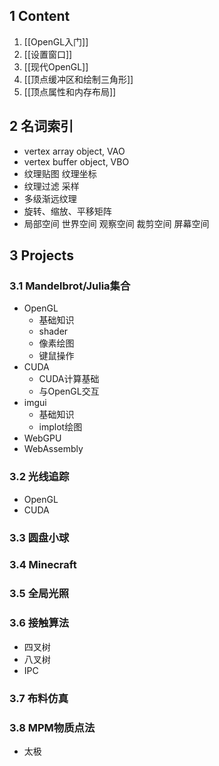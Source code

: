 ## 1 Content
1. [[OpenGL入门]]
2. [[设置窗口]]
3. [[现代OpenGL]]
4. [[顶点缓冲区和绘制三角形]]
5. [[顶点属性和内存布局]]



## 2 名词索引
- vertex array object, VAO
- vertex buffer object, VBO
- 纹理贴图 纹理坐标
- 纹理过滤 采样
- 多级渐远纹理
- 旋转、缩放、平移矩阵
- 局部空间 世界空间 观察空间 裁剪空间 屏幕空间

## 3 Projects
### 3.1 Mandelbrot/Julia集合
- OpenGL
	- 基础知识
	- shader
	- 像素绘图
	- 键鼠操作
- CUDA
	- CUDA计算基础
	- 与OpenGL交互
- imgui
	- 基础知识
	- implot绘图
- WebGPU
- WebAssembly
### 3.2 光线追踪
- OpenGL
- CUDA
### 3.3 圆盘小球
### 3.4 Minecraft
### 3.5 全局光照
### 3.6 接触算法
- 四叉树
- 八叉树
- IPC
### 3.7 布料仿真
### 3.8 MPM物质点法
- 太极